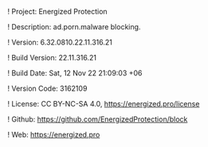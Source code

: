 ! Project: Energized Protection

! Description: ad.porn.malware blocking.

! Version: 6.32.0810.22.11.316.21

! Build Version: 22.11.316.21

! Build Date: Sat, 12 Nov 22 21:09:03 +06

! Version Code: 3162109

! License: CC BY-NC-SA 4.0, https://energized.pro/license

! Github: https://github.com/EnergizedProtection/block

! Web: https://energized.pro
